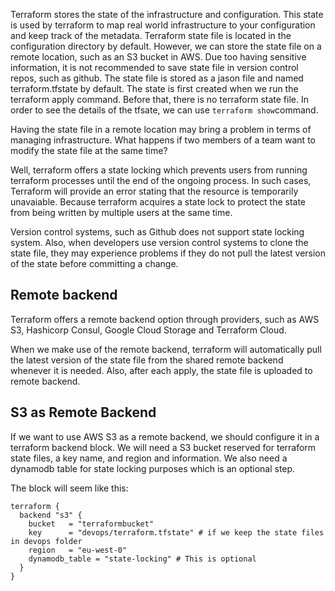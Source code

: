 Terraform stores the state of the infrastructure and configuration. This state is used by terraform to map real world infrastructure to your configuration and keep track of the metadata.
Terraform state file is located in the configuration directory by default. However, we can store the state file on a remote location, such as an S3 bucket in AWS. Due too having sensitive information, it is not recommended to save state file in version control repos, such as github.
The state file is stored as a jason file and named terraform.tfstate by default.
The state is first created when we run the terraform apply command. Before that, there is no terraform state file. In order to see the details of the tfsate, we can use `terraform show`command.

Having the state file in a remote location may bring a problem in terms of managing infrastructure. What happens if two members of a team want to modify the state file at the same time?

Well, terraform offers a state locking which prevents users from running terraform processes until the end of the ongoing process. In such cases, Terraform will provide an error stating that the resource is temporarily unavaiable. Because terraform acquires a state lock to protect the state from being written by multiple users at the same time.

Version control systems, such as Github does not support state locking system. Also, when developers use version control systems to clone  the state file, they may experience problems if they do not pull the latest version of the state before committing a change.

## Remote backend

Terraform offers a remote backend option through providers, such as AWS S3, Hashicorp Consul, Google Cloud Storage and Terraform Cloud.

When we make use of the remote backend, terraform will automatically pull the latest version of the state file from the shared remote backend whenever it is needed. Also, after each apply, the state file is uploaded to remote backend.

## S3 as Remote Backend

If we want to use AWS S3 as a remote backend, we should configure it in a terraform backend block. We will need a S3 bucket reserved for terraform state files, a key name, and region and information. We also need a dynamodb table for state locking purposes which is an optional step.

The block will seem like this:

```hcl
terraform {
  backend "s3" {
    bucket   = "terraformbucket"
    key      = "devops/terraform.tfstate" # if we keep the state files in devops folder
    region   = "eu-west-0"
    dynamodb_table = "state-locking" # This is optional
  }
}
```
